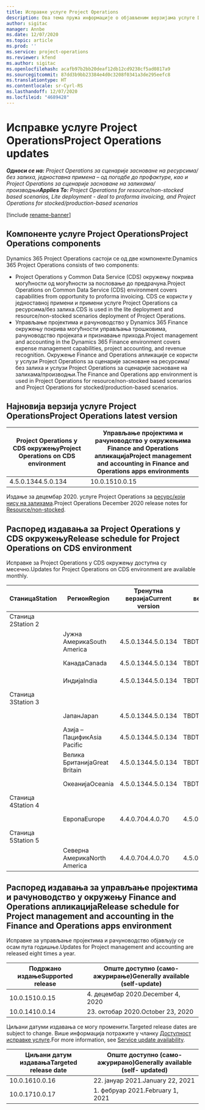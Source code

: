 ```yaml
---
title: Исправке услуге Project Operations
description: Ова тема пружа информације о објављеним верзијама услуге Dynamics 365 Project Operations.
author: sigitac
manager: Annbe
ms.date: 12/07/2020
ms.topic: article
ms.prod: ''
ms.service: project-operations
ms.reviewer: kfend
ms.author: sigitac
ms.openlocfilehash: acafb97b2bb20deaf12db12cd9238cf5ad0817a9
ms.sourcegitcommit: 87dd3b9bb23384e4d0c3208f0341a3de295eefc8
ms.translationtype: HT
ms.contentlocale: sr-Cyrl-RS
ms.lasthandoff: 12/07/2020
ms.locfileid: "4689428"
---
```

# <a name="project-operations-updates"></a><span data-ttu-id="76820-103">Исправке услуге Project Operations</span><span class="sxs-lookup"><span data-stu-id="76820-103">Project Operations updates</span></span>

<span data-ttu-id="76820-104">_**Односи се на:** Project Operations за сценарије засноване на ресурсима/без залиха, једноставна примена – од погодбе до профактуре, као и Project Operations за сценарије засноване на залихама/производњи_</span><span class="sxs-lookup"><span data-stu-id="76820-104">_**Applies To:** Project Operations for resource/non-stocked based scenarios, Lite deployment - deal to proforma invoicing, and Project Operations for stocked/production-based scenarios_</span></span>

[!include [rename-banner](~/includes/cc-data-platform-banner.md)]

## <a name="project-operations-components"></a><span data-ttu-id="76820-105">Компоненте услуге Project Operations</span><span class="sxs-lookup"><span data-stu-id="76820-105">Project Operations components</span></span>

<span data-ttu-id="76820-106">Dynamics 365 Project Operations састоји се од две компоненте:</span><span class="sxs-lookup"><span data-stu-id="76820-106">Dynamics 365 Project Operations consists of two components:</span></span>

- <span data-ttu-id="76820-107">Project Operations у Common Data Service (CDS) окружењу покрива могућности од могућности за пословање до предрачуна.</span><span class="sxs-lookup"><span data-stu-id="76820-107">Project Operations on Common Data Service (CDS) environment covers capabilities from opportunity to proforma invoicing.</span></span> <span data-ttu-id="76820-108">CDS се користи у једноставној примени и примени услуге Project Operations са ресурсима/без залиха.</span><span class="sxs-lookup"><span data-stu-id="76820-108">CDS is used in the lite deployment and resource/non-stocked scenarios deployment of Project Operations.</span></span>
- <span data-ttu-id="76820-109">Управљање пројектима и рачуноводство у Dynamics 365 Finance окружењу покрива могућности управљања трошковима, рачуноводство пројеката и признавање прихода.</span><span class="sxs-lookup"><span data-stu-id="76820-109">Project management and accounting in the Dynamics 365 Finance environment covers expense management capabilities, project accounting, and revenue recognition.</span></span> <span data-ttu-id="76820-110">Окружење Finance and Operations апликације се користи у услузи Project Operations за сценарије засноване на ресурсима/без залиха и услузи Project Operations за сценарије засноване на залихама/производњи.</span><span class="sxs-lookup"><span data-stu-id="76820-110">The Finance and Operations app environment is used in Project Operations for resource/non-stocked based scenarios and Project Operations for stocked/production-based scenarios.</span></span>

## <a name="project-operations-latest-version"></a><span data-ttu-id="76820-111">Најновија верзија услуге Project Operations</span><span class="sxs-lookup"><span data-stu-id="76820-111">Project Operations latest version</span></span>

| <span data-ttu-id="76820-112">Project Operations у CDS окружењу</span><span class="sxs-lookup"><span data-stu-id="76820-112">Project Operations on CDS environment</span></span> | <span data-ttu-id="76820-113">Управљање пројектима и рачуноводство у окружењима Finance and Operations апликација</span><span class="sxs-lookup"><span data-stu-id="76820-113">Project management and accounting in Finance and Operations apps environments</span></span> |
| --- | --- |
| <span data-ttu-id="76820-114">4.5.0.134</span><span class="sxs-lookup"><span data-stu-id="76820-114">4.5.0.134</span></span> | <span data-ttu-id="76820-115">10.0.15</span><span class="sxs-lookup"><span data-stu-id="76820-115">10.0.15</span></span> |

<span data-ttu-id="76820-116">Издање за децембар 2020. услуге Project Operations за [ресурс/који нису на залихама](whats-new-dec-2020-resource-based.md).</span><span class="sxs-lookup"><span data-stu-id="76820-116">Project Operations December 2020 release notes for [Resource/non-stocked](whats-new-dec-2020-resource-based.md).</span></span>

## <a name="release-schedule-for-project-operations-on-cds-environment"></a><span data-ttu-id="76820-117">Распоред издавања за Project Operations у CDS окружењу</span><span class="sxs-lookup"><span data-stu-id="76820-117">Release schedule for Project Operations on CDS environment</span></span>

<span data-ttu-id="76820-118">Исправке за Project Operations у CDS окружењу доступна су месечно.</span><span class="sxs-lookup"><span data-stu-id="76820-118">Updates for Project Operations on CDS environment are available monthly.</span></span> 

| <span data-ttu-id="76820-119">Станица</span><span class="sxs-lookup"><span data-stu-id="76820-119">Station</span></span>   | <span data-ttu-id="76820-120">Регион</span><span class="sxs-lookup"><span data-stu-id="76820-120">Region</span></span>        | <span data-ttu-id="76820-121">Тренутна верзија</span><span class="sxs-lookup"><span data-stu-id="76820-121">Current version</span></span> | <span data-ttu-id="76820-122">Следећа верзија</span><span class="sxs-lookup"><span data-stu-id="76820-122">Next version</span></span> | <span data-ttu-id="76820-123">Опште доступно</span><span class="sxs-lookup"><span data-stu-id="76820-123">Generally available</span></span> |
|-----------|---------------|-----------------|--------------|---------------------|
| <span data-ttu-id="76820-124">Станица 2</span><span class="sxs-lookup"><span data-stu-id="76820-124">Station 2</span></span> |   &nbsp;      |    &nbsp;       | &nbsp;       |      &nbsp;         |
|   &nbsp;  | <span data-ttu-id="76820-125">Јужна Америка</span><span class="sxs-lookup"><span data-stu-id="76820-125">South America</span></span> |  <span data-ttu-id="76820-126">4.5.0.134</span><span class="sxs-lookup"><span data-stu-id="76820-126">4.5.0.134</span></span>       | <span data-ttu-id="76820-127">TBD</span><span class="sxs-lookup"><span data-stu-id="76820-127">TBD</span></span>     | <span data-ttu-id="76820-128">08. јан. 21.</span><span class="sxs-lookup"><span data-stu-id="76820-128">08-Jan-21</span></span>           |
|    &nbsp; | <span data-ttu-id="76820-129">Канада</span><span class="sxs-lookup"><span data-stu-id="76820-129">Canada</span></span>        |  <span data-ttu-id="76820-130">4.5.0.134</span><span class="sxs-lookup"><span data-stu-id="76820-130">4.5.0.134</span></span>       | <span data-ttu-id="76820-131">TBD</span><span class="sxs-lookup"><span data-stu-id="76820-131">TBD</span></span>     | <span data-ttu-id="76820-132">08. јан. 21.</span><span class="sxs-lookup"><span data-stu-id="76820-132">08-Jan-21</span></span>          |
|   &nbsp;  | <span data-ttu-id="76820-133">Индија</span><span class="sxs-lookup"><span data-stu-id="76820-133">India</span></span>         |  <span data-ttu-id="76820-134">4.5.0.134</span><span class="sxs-lookup"><span data-stu-id="76820-134">4.5.0.134</span></span>       | <span data-ttu-id="76820-135">TBD</span><span class="sxs-lookup"><span data-stu-id="76820-135">TBD</span></span>     | <span data-ttu-id="76820-136">08. јан. 21.</span><span class="sxs-lookup"><span data-stu-id="76820-136">08-Jan-21</span></span>           |
| <span data-ttu-id="76820-137">Станица 3</span><span class="sxs-lookup"><span data-stu-id="76820-137">Station 3</span></span>  |      &nbsp;   |     &nbsp;      |     &nbsp;   |      &nbsp;         |
|   &nbsp;  | <span data-ttu-id="76820-138">Јапан</span><span class="sxs-lookup"><span data-stu-id="76820-138">Japan</span></span>         |  <span data-ttu-id="76820-139">4.5.0.134</span><span class="sxs-lookup"><span data-stu-id="76820-139">4.5.0.134</span></span>       | <span data-ttu-id="76820-140">TBD</span><span class="sxs-lookup"><span data-stu-id="76820-140">TBD</span></span>     | <span data-ttu-id="76820-141">15. јан. 21.</span><span class="sxs-lookup"><span data-stu-id="76820-141">15-Jan-21</span></span>           |
|   &nbsp;  | <span data-ttu-id="76820-142">Азија – Пацифик</span><span class="sxs-lookup"><span data-stu-id="76820-142">Asia Pacific</span></span>  |  <span data-ttu-id="76820-143">4.5.0.134</span><span class="sxs-lookup"><span data-stu-id="76820-143">4.5.0.134</span></span>       | <span data-ttu-id="76820-144">TBD</span><span class="sxs-lookup"><span data-stu-id="76820-144">TBD</span></span>     | <span data-ttu-id="76820-145">15. јан. 21.</span><span class="sxs-lookup"><span data-stu-id="76820-145">15-Jan-21</span></span>           |
|   &nbsp;  | <span data-ttu-id="76820-146">Велика Британија</span><span class="sxs-lookup"><span data-stu-id="76820-146">Great Britain</span></span> |  <span data-ttu-id="76820-147">4.5.0.134</span><span class="sxs-lookup"><span data-stu-id="76820-147">4.5.0.134</span></span>       | <span data-ttu-id="76820-148">TBD</span><span class="sxs-lookup"><span data-stu-id="76820-148">TBD</span></span>     | <span data-ttu-id="76820-149">15. јан. 21.</span><span class="sxs-lookup"><span data-stu-id="76820-149">15-Jan-21</span></span>           |
|   &nbsp;  | <span data-ttu-id="76820-150">Океанија</span><span class="sxs-lookup"><span data-stu-id="76820-150">Oceania</span></span>       |  <span data-ttu-id="76820-151">4.5.0.134</span><span class="sxs-lookup"><span data-stu-id="76820-151">4.5.0.134</span></span>       | <span data-ttu-id="76820-152">TBD</span><span class="sxs-lookup"><span data-stu-id="76820-152">TBD</span></span>     | <span data-ttu-id="76820-153">15. јан. 21.</span><span class="sxs-lookup"><span data-stu-id="76820-153">15-Jan-21</span></span>           |
| <span data-ttu-id="76820-154">Станица 4</span><span class="sxs-lookup"><span data-stu-id="76820-154">Station 4</span></span> |     &nbsp;    |     &nbsp;      |     &nbsp;   |      &nbsp;         |
|   &nbsp;  | <span data-ttu-id="76820-155">Европа</span><span class="sxs-lookup"><span data-stu-id="76820-155">Europe</span></span>        |  <span data-ttu-id="76820-156">4.4.0.70</span><span class="sxs-lookup"><span data-stu-id="76820-156">4.4.0.70</span></span>       | <span data-ttu-id="76820-157">4.5.0.134</span><span class="sxs-lookup"><span data-stu-id="76820-157">4.5.0.134</span></span>     | <span data-ttu-id="76820-158">11. дец. 20.</span><span class="sxs-lookup"><span data-stu-id="76820-158">11-Dec-20</span></span>           |
| <span data-ttu-id="76820-159">Станица 5</span><span class="sxs-lookup"><span data-stu-id="76820-159">Station 5</span></span> |     &nbsp;    |     &nbsp;      |     &nbsp;   |      &nbsp;         |
|   &nbsp;  | <span data-ttu-id="76820-160">Северна Америка</span><span class="sxs-lookup"><span data-stu-id="76820-160">North America</span></span> |  <span data-ttu-id="76820-161">4.4.0.70</span><span class="sxs-lookup"><span data-stu-id="76820-161">4.4.0.70</span></span>       | <span data-ttu-id="76820-162">4.5.0.134</span><span class="sxs-lookup"><span data-stu-id="76820-162">4.5.0.134</span></span>     | <span data-ttu-id="76820-163">18. дец. 20.</span><span class="sxs-lookup"><span data-stu-id="76820-163">18-Dec-20</span></span>           |

## <a name="release-schedule-for-project-management-and-accounting-in-the-finance-and-operations-apps-environment"></a><span data-ttu-id="76820-164">Распоред издавања за управљање пројектима и рачуноводство у окружењу Finance and Operations апликација</span><span class="sxs-lookup"><span data-stu-id="76820-164">Release schedule for Project management and accounting in the Finance and Operations apps environment</span></span>

<span data-ttu-id="76820-165">Исправке за управљање пројектима и рачуноводство објављују се осам пута годишње.</span><span class="sxs-lookup"><span data-stu-id="76820-165">Updates for Project management and accounting are released eight times a year.</span></span>

| <span data-ttu-id="76820-166">Подржано издање</span><span class="sxs-lookup"><span data-stu-id="76820-166">Supported release</span></span> | <span data-ttu-id="76820-167">Опште доступно (само-ажурирање)</span><span class="sxs-lookup"><span data-stu-id="76820-167">Generally available (self-update)</span></span> |
| --- | --- |
| <span data-ttu-id="76820-168">10.0.15</span><span class="sxs-lookup"><span data-stu-id="76820-168">10.0.15</span></span> | <span data-ttu-id="76820-169">4. децембар 2020.</span><span class="sxs-lookup"><span data-stu-id="76820-169">December 4, 2020</span></span> |
| <span data-ttu-id="76820-170">10.0.14</span><span class="sxs-lookup"><span data-stu-id="76820-170">10.0.14</span></span> | <span data-ttu-id="76820-171">23. октобар 2020.</span><span class="sxs-lookup"><span data-stu-id="76820-171">October 23, 2020</span></span> |

<span data-ttu-id="76820-172">Циљани датуми издавања се могу променити.</span><span class="sxs-lookup"><span data-stu-id="76820-172">Targeted release dates are subject to change.</span></span> <span data-ttu-id="76820-173">Више информација потражите у чланку [Доступност исправке услуге](https://docs.microsoft.com/dynamics365/fin-ops-core/fin-ops/get-started/public-preview-releases?toc=/dynamics365/finance/toc.json).</span><span class="sxs-lookup"><span data-stu-id="76820-173">For more information, see [Service update availability](https://docs.microsoft.com/dynamics365/fin-ops-core/fin-ops/get-started/public-preview-releases?toc=/dynamics365/finance/toc.json).</span></span>

| <span data-ttu-id="76820-174">Циљани датум издавања</span><span class="sxs-lookup"><span data-stu-id="76820-174">Targeted release date</span></span> | <span data-ttu-id="76820-175">Опште доступно (само-ажурирано)</span><span class="sxs-lookup"><span data-stu-id="76820-175">Generally available (self- updated)</span></span> |
| --- | --- |
| <span data-ttu-id="76820-176">10.0.16</span><span class="sxs-lookup"><span data-stu-id="76820-176">10.0.16</span></span> | <span data-ttu-id="76820-177">22. јануар 2021.</span><span class="sxs-lookup"><span data-stu-id="76820-177">January 22, 2021</span></span> |
| <span data-ttu-id="76820-178">10.0.17</span><span class="sxs-lookup"><span data-stu-id="76820-178">10.0.17</span></span> | <span data-ttu-id="76820-179">1. фебруар 2021.</span><span class="sxs-lookup"><span data-stu-id="76820-179">February 1, 2021</span></span> |

